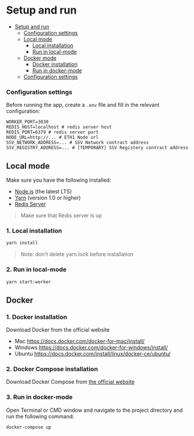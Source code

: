 # Setup and run

- [Setup and run](#setup-and-run)
  - [Configuration settings](#configuration-settings)
  - [Local mode](#local-mode)
    - [Local installation](#local-installation)
    - [Run in local-mode](#run-in-local-mode)
  - [Docker mode](#docker)
    - [Docker installation](#docker-installation)
    - [Run in docker-mode](#run-in-docker-mode)
  - [Configuration settings](#configuration-settings)

### Configuration settings

Before running the app, create a `.env` file and fill in the relevant configuration:

```env
WORKER_PORT=3030
REDIS_HOST=localhost # redis server host
REDIS_PORT=6379 # redis server port
NODE_URL=http://... # ETH1 Node url
SSV_NETWORK_ADDRESS=... # SSV Network contract address
SSV_REGISTRY_ADDRESS=... # [TEMPORARY] SSV Registery contract address
```
## Local mode

Make sure you have the following installed:

- [Node.js](https://nodejs.org/en/) (the latest LTS)
- [Yarn](https://yarnpkg.com/lang/en/docs/install/) (version 1.0 or higher)
- [Redis Server](https://redis.io/topics/quickstart)
> Make sure that Redis server is up
### 1. Local installation

```bash
yarn install
```
> Note: don't delete yarn.lock before installation

### 2. Run in local-mode

```bash
yarn start:worker
```

## Docker


### 1. Docker installation
Download Docker from the official website

- Mac <https://docs.docker.com/docker-for-mac/install/>
- Windows <https://docs.docker.com/docker-for-windows/install/>
- Ubuntu <https://docs.docker.com/install/linux/docker-ce/ubuntu/>

### 2. Docker Compose installation
Download Docker Compose from [the official website](https://docs.docker.com/compose/install)

### 3. Run in docker-mode
Open Terminal or CMD window and navigate to the project directory and run the following command:

```bash
docker-compose up
```


